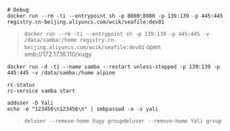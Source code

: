 



```shell
# Debug
docker run --rm -ti --entrypoint sh -p 8080:8080 -p 139:139 -p 445:445 registry.cn-beijing.aliyuncs.com/wcik/seafile:dev01
```
> `docker run --rm -ti --entrypoint sh -p 139:139 -p 445:445 -v /data/samba:/home registry.cn-beijing.aliyuncs.com/wcik/seafile:dev01`
> open smb://172.17.16.110/xugy

```shell
docker run -d -ti --name samba --restart unless-stopped -p 139:139 -p 445:445 -v /data/samba:/home alpine
```

```shell
rc-status
rc-service samba start
```

```shell
adduser -D Yali
echo -e "123456\n123456\n" | smbpasswd -a -s yali
```
> `deluser --remove-home Xugy groupdeluser --remove-home Yali group`
> 